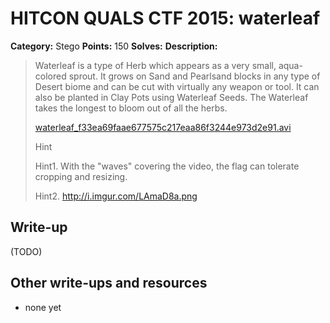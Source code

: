 # HITCON QUALS CTF 2015: waterleaf

**Category:** Stego
**Points:** 150
**Solves:** 
**Description:**

> Waterleaf is a type of Herb which appears as a very small, aqua-colored sprout. It grows on Sand and Pearlsand blocks in any type of Desert biome and can be cut with virtually any weapon or tool. It can also be planted in Clay Pots using Waterleaf Seeds. The Waterleaf takes the longest to bloom out of all the herbs.
> 
> 
> [waterleaf_f33ea69faae677575c217eaa86f3244e973d2e91.avi](https://mega.nz/#!3EclACgQ!9It9MkecgJWyxtprzcNqEMBXHQTn-GVMVDAYPDizotk)
> 
> Hint
>
> Hint1. With the "waves" covering the video, the flag can tolerate cropping and resizing.
>
> Hint2. <http://i.imgur.com/LAmaD8a.png>


## Write-up

(TODO)

## Other write-ups and resources

* none yet
